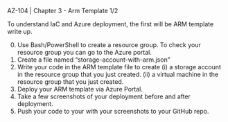 AZ-104 | Chapter 3 - Arm Template 1/2
    



To understand IaC and Azure deployment, the first will be ARM template write up. 


0. Use Bash/PowerShell to create a <MyResourceGroup> resource group.
         To check your resource group you can go to the Azure portal. 
1. Create a file named “storage-account-with-arm.json”
2. Write your code in the ARM template file to create
       (i)  a <MyStorageAccount> storage account in the resource group that you just created. 
       (ii) a <MyVirtualMachine> virtual machine in the resource group that you just created.
3. Deploy your ARM template via Azure Portal.
4. Take a few screenshots of your deployment before and after deployment.
5. Push your code to your with your screenshots to your GitHub repo.
